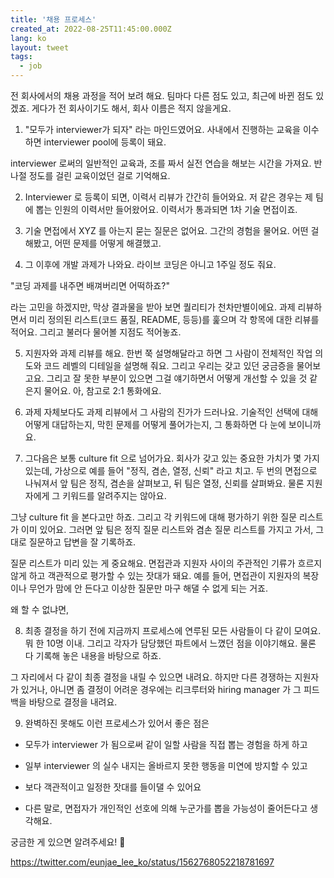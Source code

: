 ```yaml
---
title: '채용 프로세스'
created_at: 2022-08-25T11:45:00.000Z
lang: ko
layout: tweet
tags:
  - job
---
```


전 회사에서의 채용 과정을 적어 보려 해요.
팀마다 다른 점도 있고, 최근에 바뀐 점도 있겠죠. 게다가 전 회사이기도 해서, 회사 이름은 적지 않을게요.

1. "모두가 interviewer가 되자" 라는 마인드였어요. 사내에서 진행하는 교육을 이수하면 interviewer pool에 등록이 돼요.

interviewer 로써의 일반적인 교육과, 조를 짜서 실전 연습을 해보는 시간을 가져요. 반나절 정도를 걸린 교육이었던 걸로 기억해요.

2. Interviewer 로 등록이 되면, 이력서 리뷰가 간간히 들어와요. 저 같은 경우는 제 팀에 뽑는 인원의 이력서만 들어왔어요. 이력서가 통과되면 1차 기술 면접이죠.

3. 기술 면접에서 XYZ 를 아는지 묻는 질문은 없어요. 그간의 경험을 물어요. 어떤 걸 해봤고, 어떤 문제를 어떻게 해결했고.

4. 그 이후에 개발 과제가 나와요. 라이브 코딩은 아니고 1주일 정도 줘요.

"코딩 과제를 내주면 배껴버리면 어떡하죠?"

라는 고민을 하겠지만, 막상 결과물을 받아 보면 퀄리티가 천차만별이에요. 과제 리뷰하면서 미리 정의된 리스트(코드 품질, README, 등등)를 훑으며 각 항목에 대한 리뷰를 적어요. 그리고 불러다 물어볼 지점도 적어놓죠.

5. 지원자와 과제 리뷰를 해요. 한번 쭉 설명해달라고 하면 그 사람이 전체적인 작업 의도와 코드 레벨의 디테일을 설명해 줘요. 그리고 우리는 갖고 있던 궁금증을 물어보고요. 그리고 잘 못한 부분이 있으면 그걸 얘기하면서 어떻게 개선할 수 있을 것 같은지 물어요. 아, 참고로 2:1 통화에요.

6. 과제 자체보다도 과제 리뷰에서 그 사람의 진가가 드러나요. 기술적인 선택에 대해 어떻게 대답하는지, 막힌 문제를 어떻게 풀어가는지, 그 통화하면 다 눈에 보이니까요.

7. 그다음은 보통 culture fit 으로 넘어가요. 회사가 갖고 있는 중요한 가치가 몇 가지 있는데, 가상으로 예를 들어 "정직, 겸손, 열정, 신뢰" 라고 치고. 두 번의 면접으로 나눠져서 앞 팀은 정직, 겸손을 살펴보고, 뒤 팀은 열정, 신뢰를 살펴봐요. 물론 지원자에게 그 키워드를 알려주지는 않아요.

그냥 culture fit 을 본다고만 하죠. 그리고 각 키워드에 대해 평가하기 위한 질문 리스트가 이미 있어요. 그러면 앞 팀은 정직 질문 리스트와 겸손 질문 리스트를 가지고 가서, 그대로 질문하고 답변을 잘 기록하죠.

질문 리스트가 미리 있는 게 중요해요. 면접관과 지원자 사이의 주관적인 기류가 흐르지 않게 하고 객관적으로 평가할 수 있는 잣대가 돼요. 예를 들어, 면접관이 지원자의 복장이나 무언가 맘에 안 든다고 이상한 질문만 마구 해댈 수 없게 되는 거죠.

왜 할 수 없냐면,

8. 최종 결정을 하기 전에 지금까지 프로세스에 연루된 모든 사람들이 다 같이 모여요. 뭐 한 10명 이내. 그리고 각자가 담당했던 파트에서 느꼈던 점을 이야기해요. 물론 다 기록해 놓은 내용을 바탕으로 하죠.

그 자리에서 다 같이 최종 결정을 내릴 수 있으면 내려요. 하지만 다른 경쟁하는 지원자가 있거나, 아니면 좀 결정이 어려운 경우에는 리크루터와 hiring manager 가 그 피드백을 바탕으로 결정을 내려요.

9. 완벽하진 못해도 이런 프로세스가 있어서 좋은 점은

- 모두가 interviewer 가 됨으로써 같이 일할 사람을 직접 뽑는 경험을 하게 하고
- 일부 interviewer 의 실수 내지는 올바르지 못한 행동을 미연에 방지할 수 있고
- 보다 객관적이고 일정한 잣대를 들이댈 수 있어요

- 다른 말로, 면접자가 개인적인 선호에 의해 누군가를 뽑을 가능성이 줄어든다고 생각해요.

궁금한 게 있으면 알려주세요! 🙂

https://twitter.com/eunjae_lee_ko/status/1562768052218781697
